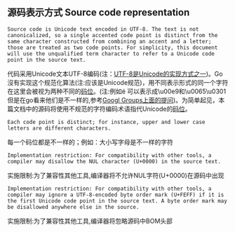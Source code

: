 ## 源码表示方式 Source code representation

```
Source code is Unicode text encoded in UTF-8. The text is not canonicalized, so a single accented code point is distinct from the same character constructed from combining an accent and a letter; those are treated as two code points. For simplicity, this document will use the unqualified term character to refer to a Unicode code point in the source text.
```

代码采用Unicode文本UTF-8编码(注：[UTF-8是Unicode的实现方式之一](http://t.cn/hN0xs))。Go沒有实现这个规范化算法(注:应该是Unicode规范)，用不同表示形式的同一个字符在这里会被视为两种不同的[码位](http://t.cn/R428a6u)。(注:例如é 可以表示成\u00e9和\u0065\u0301 但是在go看来他们是不一样的,参考[Googl Groups上面的提问](http://t.cn/R428J8T))。为简单起见，本篇文档中的源码将使用不规范的字符编码术语指代Unicode的[码位](http://t.cn/R428a6u)。

```
Each code point is distinct; for instance, upper and lower case letters are different characters.
```
每一个码位都是不一样的；例如：大小写字母是不一样的字符

```
Implementation restriction: For compatibility with other tools, a compiler may disallow the NUL character (U+0000) in the source text.
```

实施限制:为了兼容性其他工具,编译器将不允许NUL字符(U+0000)在源码中出现

```
Implementation restriction: For compatibility with other tools, a compiler may ignore a UTF-8-encoded byte order mark (U+FEFF) if it is the first Unicode code point in the source text. A byte order mark may be disallowed anywhere else in the source.
```

实施限制:为了兼容性其他工具,编译器将忽略源码中BOM头部

